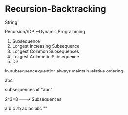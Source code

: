 # Recursion-Backtracking
String


Recursion//DP --Dynamic Programming

1. Subsequence
2. Longest Increasing Subsequence
3. Longest Common Subsequences
4. Longest Arithmetic Subsequence
5. Dis

In subsequence question always maintain relative ordering

abc

subsequences of "abc"


2^3=8 ---> Subsequences

a
b
c
ab
ac
bc
abc
""


